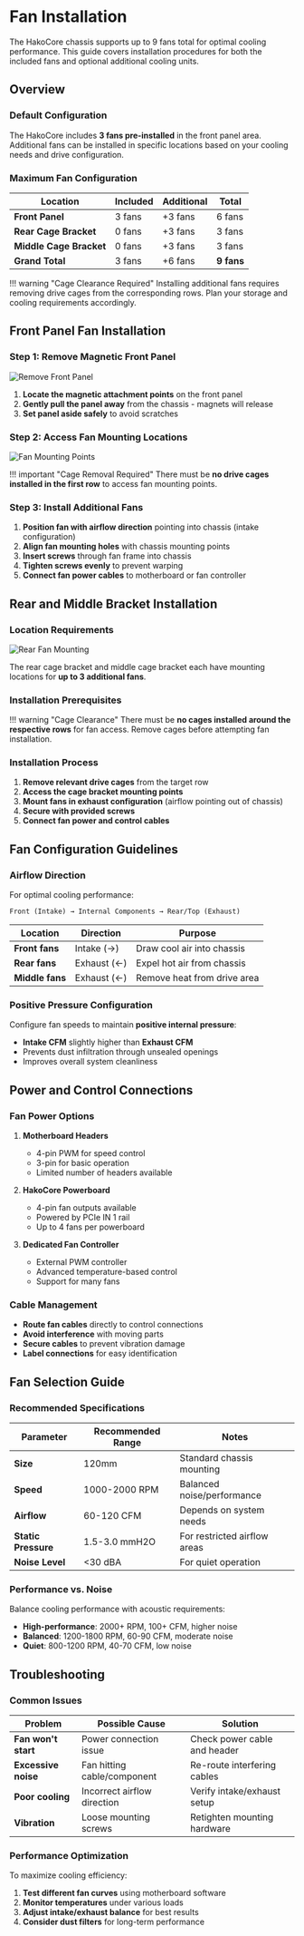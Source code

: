 # Fan Installation

The HakoCore chassis supports up to 9 fans total for optimal cooling performance. This guide covers installation procedures for both the included fans and optional additional cooling units.

## Overview

### Default Configuration

The HakoCore includes **3 fans pre-installed** in the front panel area. Additional fans can be installed in specific locations based on your cooling needs and drive configuration.

### Maximum Fan Configuration

| Location | Included | Additional | Total |
|----------|----------|------------|-------|
| **Front Panel** | 3 fans | +3 fans | 6 fans |
| **Rear Cage Bracket** | 0 fans | +3 fans | 3 fans |
| **Middle Cage Bracket** | 0 fans | +3 fans | 3 fans |
| **Grand Total** | 3 fans | +6 fans | **9 fans** |

!!! warning "Cage Clearance Required"
    Installing additional fans requires removing drive cages from the corresponding rows. Plan your storage and cooling requirements accordingly.

## Front Panel Fan Installation

### Step 1: Remove Magnetic Front Panel

![Remove Front Panel](../../assets/fan-install-step1.png)

1. **Locate the magnetic attachment points** on the front panel
2. **Gently pull the panel away** from the chassis - magnets will release
3. **Set panel aside safely** to avoid scratches

### Step 2: Access Fan Mounting Locations

![Fan Mounting Points](../../assets/fan-install-step2.png)

!!! important "Cage Removal Required"
    There must be **no drive cages installed in the first row** to access fan mounting points.

### Step 3: Install Additional Fans

1. **Position fan with airflow direction** pointing into chassis (intake configuration)
2. **Align fan mounting holes** with chassis mounting points
3. **Insert screws** through fan frame into chassis
4. **Tighten screws evenly** to prevent warping
5. **Connect fan power cables** to motherboard or fan controller

## Rear and Middle Bracket Installation

### Location Requirements

![Rear Fan Mounting](../../assets/fan-install-rear.png)

The rear cage bracket and middle cage bracket each have mounting locations for **up to 3 additional fans**.

### Installation Prerequisites

!!! warning "Cage Clearance"
    There must be **no cages installed around the respective rows** for fan access. Remove cages before attempting fan installation.

### Installation Process

1. **Remove relevant drive cages** from the target row
2. **Access the cage bracket mounting points**
3. **Mount fans in exhaust configuration** (airflow pointing out of chassis)  
4. **Secure with provided screws**
5. **Connect fan power and control cables**

## Fan Configuration Guidelines

### Airflow Direction

For optimal cooling performance:

```
Front (Intake) → Internal Components → Rear/Top (Exhaust)
```

| Location | Direction | Purpose |
|----------|-----------|---------|
| **Front fans** | Intake (→) | Draw cool air into chassis |
| **Rear fans** | Exhaust (←) | Expel hot air from chassis |
| **Middle fans** | Exhaust (←) | Remove heat from drive area |

### Positive Pressure Configuration

Configure fan speeds to maintain **positive internal pressure**:

- **Intake CFM** slightly higher than **Exhaust CFM**
- Prevents dust infiltration through unsealed openings
- Improves overall system cleanliness

## Power and Control Connections

### Fan Power Options

1. **Motherboard Headers**
   - 4-pin PWM for speed control
   - 3-pin for basic operation
   - Limited number of headers available

2. **HakoCore Powerboard**
   - 4-pin fan outputs available
   - Powered by PCIe IN 1 rail
   - Up to 4 fans per powerboard

3. **Dedicated Fan Controller**
   - External PWM controller
   - Advanced temperature-based control
   - Support for many fans

### Cable Management

- **Route fan cables** directly to control connections
- **Avoid interference** with moving parts
- **Secure cables** to prevent vibration damage
- **Label connections** for easy identification

## Fan Selection Guide

### Recommended Specifications

| Parameter | Recommended Range | Notes |
|-----------|------------------|-------|
| **Size** | 120mm | Standard chassis mounting |
| **Speed** | 1000-2000 RPM | Balanced noise/performance |
| **Airflow** | 60-120 CFM | Depends on system needs |
| **Static Pressure** | 1.5-3.0 mmH2O | For restricted airflow areas |
| **Noise Level** | <30 dBA | For quiet operation |

### Performance vs. Noise

Balance cooling performance with acoustic requirements:

- **High-performance**: 2000+ RPM, 100+ CFM, higher noise
- **Balanced**: 1200-1800 RPM, 60-90 CFM, moderate noise  
- **Quiet**: 800-1200 RPM, 40-70 CFM, low noise

## Troubleshooting

### Common Issues

| Problem | Possible Cause | Solution |
|---------|---------------|----------|
| **Fan won't start** | Power connection issue | Check power cable and header |
| **Excessive noise** | Fan hitting cable/component | Re-route interfering cables |
| **Poor cooling** | Incorrect airflow direction | Verify intake/exhaust setup |
| **Vibration** | Loose mounting screws | Retighten mounting hardware |

### Performance Optimization

To maximize cooling efficiency:

1. **Test different fan curves** using motherboard software
2. **Monitor temperatures** under various loads
3. **Adjust intake/exhaust balance** for best results
4. **Consider dust filters** for long-term performance
